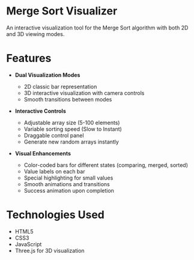 # Merge Sort Visualizer

An interactive visualization tool for the Merge Sort algorithm with both 2D and 3D viewing modes.

# Features

- **Dual Visualization Modes**
  - 2D classic bar representation
  - 3D interactive visualization with camera controls
  - Smooth transitions between modes

- **Interactive Controls**
  - Adjustable array size (5-100 elements)
  - Variable sorting speed (Slow to Instant)
  - Draggable control panel
  - Generate new random arrays instantly

- **Visual Enhancements**
  - Color-coded bars for different states (comparing, merged, sorted)
  - Value labels on each bar
  - Special highlighting for small values
  - Smooth animations and transitions
  - Success animation upon completion


# Technologies Used

- HTML5
- CSS3
- JavaScript 
- Three.js for 3D visualization

